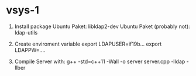 # vsys-1

1) Install package
    Ubuntu Paket: libldap2-dev
    Ubuntu Paket (probably not): ldap-utils

2) Create enviroment variable
    export LDAPUSER=if19b...
    export LDAPPW=....

3) Compile Server with: 
    g++ -std=c++11 -Wall -o server server.cpp -lldap -llber